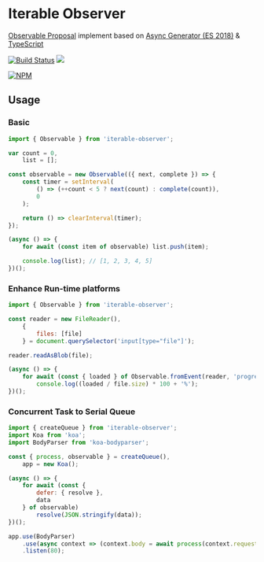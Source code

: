 # Iterable Observer

[Observable Proposal][1] implement based on [Async Generator (ES 2018)][2] & [TypeScript][3]

[![Build Status](https://travis-ci.com/EasyWebApp/iterable-observer.svg?branch=master)][4]
[![](https://data.jsdelivr.com/v1/package/npm/iterable-observer/badge?style=rounded)][5]

[![NPM](https://nodei.co/npm/iterable-observer.png?downloads=true&downloadRank=true&stars=true)][6]

## Usage

### Basic

```javascript
import { Observable } from 'iterable-observer';

var count = 0,
    list = [];

const observable = new Observable(({ next, complete }) => {
    const timer = setInterval(
        () => (++count < 5 ? next(count) : complete(count)),
        0
    );

    return () => clearInterval(timer);
});

(async () => {
    for await (const item of observable) list.push(item);

    console.log(list); // [1, 2, 3, 4, 5]
})();
```

### Enhance Run-time platforms

```javascript
import { Observable } from 'iterable-observer';

const reader = new FileReader(),
    {
        files: [file]
    } = document.querySelector('input[type="file"]');

reader.readAsBlob(file);

(async () => {
    for await (const { loaded } of Observable.fromEvent(reader, 'progress'))
        console.log((loaded / file.size) * 100 + '%');
})();
```

### Concurrent Task to Serial Queue

```javascript
import { createQueue } from 'iterable-observer';
import Koa from 'koa';
import BodyParser from 'koa-bodyparser';

const { process, observable } = createQueue(),
    app = new Koa();

(async () => {
    for await (const {
        defer: { resolve },
        data
    } of observable)
        resolve(JSON.stringify(data));
})();

app.use(BodyParser)
    .use(async context => (context.body = await process(context.request.body)))
    .listen(80);
```

[1]: https://github.com/tc39/proposal-observable
[2]: https://tc39.es/ecma262/#sec-asyncgeneratorfunction-objects
[3]: https://www.typescriptlang.org/
[4]: https://travis-ci.com/EasyWebApp/iterable-observer
[5]: https://www.jsdelivr.com/package/npm/iterable-observer
[6]: https://nodei.co/npm/iterable-observer/
